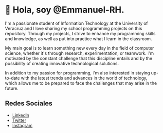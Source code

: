 # 👋 Hola, soy @Emmanuel-RH. 
I'm a passionate student of Information Technology at the University of Veracruz and I love sharing my school programming projects on this repository. Through my projects, I strive to enhance my programming skills and knowledge, as well as put into practice what I learn in the classroom.  

My main goal is to learn something new every day in the field of computer science, whether it's through research, experimentation, or teamwork. I'm motivated by the constant challenge that this discipline entails and by the possibility of creating innovative technological solutions.  

In addition to my passion for programming, I'm also interested in staying up-to-date with the latest trends and advances in the world of technology, which allows me to be prepared to face the challenges that may arise in the future.

## Redes Sociales
<ul>
 <li> <a href="https://www.linkedin.com/in/jos%C3%A9-emmanuelreyeshern%C3%A1ndez/">Linkedln</a> </li>
 <li> <a href="https://twitter.com/derek_rh_">Twitter</a> </li>
 <li> <a href="https://www.instagram.com/derek.rh_/">Instagram</a> </li>
</ul>
